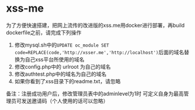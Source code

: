 # xss-me
为了方便快速搭建，把网上流传的改进版的xss.me用docker进行部署，再build dockerfile之前，请完成下列操作

1. 修改mysql.sh中的`UPDATE oc_module SET code=REPLACE(code,'http://xsser.me','http://localhost')`后面的域名替换为自己xss平台所使用的域名
2. 修改config.php中的 urlroot 为自己的域名
3. 修改authtest.php中的域名为自己的域名
4. 如果你看到了xss目录下的readme.txt，请忽略

备注：注册成功用户后，修改管理员表中的adminlevel为1时 可定义自身为最高管理员可发送邀请码（个人使用的话可以忽略）
